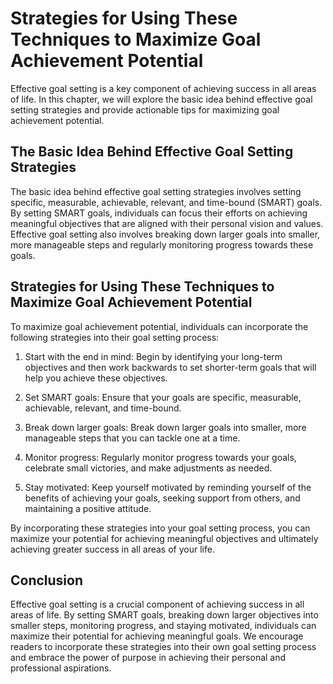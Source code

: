 Strategies for Using These Techniques to Maximize Goal Achievement Potential
================================================================================================================================================

Effective goal setting is a key component of achieving success in all areas of life. In this chapter, we will explore the basic idea behind effective goal setting strategies and provide actionable tips for maximizing goal achievement potential.

The Basic Idea Behind Effective Goal Setting Strategies
-------------------------------------------------------

The basic idea behind effective goal setting strategies involves setting specific, measurable, achievable, relevant, and time-bound (SMART) goals. By setting SMART goals, individuals can focus their efforts on achieving meaningful objectives that are aligned with their personal vision and values. Effective goal setting also involves breaking down larger goals into smaller, more manageable steps and regularly monitoring progress towards these goals.

Strategies for Using These Techniques to Maximize Goal Achievement Potential
----------------------------------------------------------------------------

To maximize goal achievement potential, individuals can incorporate the following strategies into their goal setting process:

1. Start with the end in mind: Begin by identifying your long-term objectives and then work backwards to set shorter-term goals that will help you achieve these objectives.

2. Set SMART goals: Ensure that your goals are specific, measurable, achievable, relevant, and time-bound.

3. Break down larger goals: Break down larger goals into smaller, more manageable steps that you can tackle one at a time.

4. Monitor progress: Regularly monitor progress towards your goals, celebrate small victories, and make adjustments as needed.

5. Stay motivated: Keep yourself motivated by reminding yourself of the benefits of achieving your goals, seeking support from others, and maintaining a positive attitude.

By incorporating these strategies into your goal setting process, you can maximize your potential for achieving meaningful objectives and ultimately achieving greater success in all areas of your life.

Conclusion
----------

Effective goal setting is a crucial component of achieving success in all areas of life. By setting SMART goals, breaking down larger objectives into smaller steps, monitoring progress, and staying motivated, individuals can maximize their potential for achieving meaningful goals. We encourage readers to incorporate these strategies into their own goal setting process and embrace the power of purpose in achieving their personal and professional aspirations.
